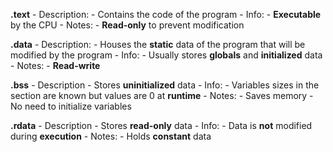 
**.text** 
	- Description:
		- Contains the code of the program
	- Info:
		- **Executable** by the CPU
	- Notes:
		- **Read-only** to prevent modification

**.data** 
	- Description:
		- Houses the **static** data of the program that will be modified by the program
	- Info:
		- Usually stores **globals** and **initialized** data
	- Notes:
		- **Read-write**

**.bss**
	- Description
		- Stores **uninitialized** data
	- Info:
		- Variables sizes in the section are known but values are 0 at **runtime**
	- Notes:
		- Saves memory 
			- No need to initialize variables

**.rdata**
	- Description
		- Stores **read-only** data
	- Info:
		- Data is **not** modified during **execution** 
	- Notes:
		- Holds **constant** data